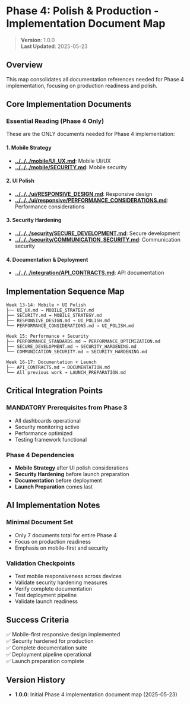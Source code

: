 
# Phase 4: Polish & Production - Implementation Document Map

> **Version**: 1.0.0  
> **Last Updated**: 2025-05-23

## Overview

This map consolidates all documentation references needed for Phase 4 implementation, focusing on production readiness and polish.

## Core Implementation Documents

### Essential Reading (Phase 4 Only)
These are the ONLY documents needed for Phase 4 implementation:

#### 1. Mobile Strategy
- **[../../../mobile/UI_UX.md](../../../mobile/UI_UX.md)**: Mobile UI/UX
- **[../../../mobile/SECURITY.md](../../../mobile/SECURITY.md)**: Mobile security

#### 2. UI Polish
- **[../../../ui/RESPONSIVE_DESIGN.md](../../../ui/RESPONSIVE_DESIGN.md)**: Responsive design
- **[../../../ui/responsive/PERFORMANCE_CONSIDERATIONS.md](../../../ui/responsive/PERFORMANCE_CONSIDERATIONS.md)**: Performance considerations

#### 3. Security Hardening
- **[../../../security/SECURE_DEVELOPMENT.md](../../../security/SECURE_DEVELOPMENT.md)**: Secure development
- **[../../../security/COMMUNICATION_SECURITY.md](../../../security/COMMUNICATION_SECURITY.md)**: Communication security

#### 4. Documentation & Deployment
- **[../../../integration/API_CONTRACTS.md](../../../integration/API_CONTRACTS.md)**: API documentation

## Implementation Sequence Map

```
Week 13-14: Mobile + UI Polish
├── UI_UX.md → MOBILE_STRATEGY.md
├── SECURITY.md → MOBILE_STRATEGY.md
├── RESPONSIVE_DESIGN.md → UI_POLISH.md
└── PERFORMANCE_CONSIDERATIONS.md → UI_POLISH.md

Week 15: Performance + Security
├── PERFORMANCE_STANDARDS.md → PERFORMANCE_OPTIMIZATION.md
├── SECURE_DEVELOPMENT.md → SECURITY_HARDENING.md
└── COMMUNICATION_SECURITY.md → SECURITY_HARDENING.md

Week 16-17: Documentation + Launch
├── API_CONTRACTS.md → DOCUMENTATION.md
└── All previous work → LAUNCH_PREPARATION.md
```

## Critical Integration Points

### MANDATORY Prerequisites from Phase 3
- All dashboards operational
- Security monitoring active
- Performance optimized
- Testing framework functional

### Phase 4 Dependencies
- **Mobile Strategy** after UI polish considerations
- **Security Hardening** before launch preparation
- **Documentation** before deployment
- **Launch Preparation** comes last

## AI Implementation Notes

### Minimal Document Set
- Only 7 documents total for entire Phase 4
- Focus on production readiness
- Emphasis on mobile-first and security

### Validation Checkpoints
- Test mobile responsiveness across devices
- Validate security hardening measures
- Verify complete documentation
- Test deployment pipeline
- Validate launch readiness

## Success Criteria
✅ Mobile-first responsive design implemented  
✅ Security hardened for production  
✅ Complete documentation suite  
✅ Deployment pipeline operational  
✅ Launch preparation complete  

## Version History
- **1.0.0**: Initial Phase 4 implementation document map (2025-05-23)
